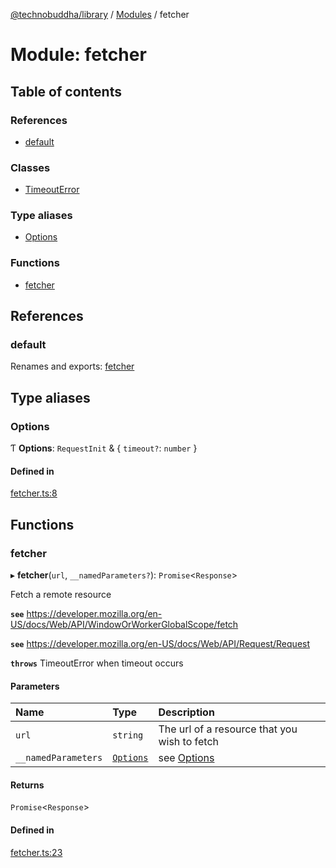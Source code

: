 [@technobuddha/library](../../README.md) / [Modules](../Modules.md) / fetcher

# Module: fetcher

## Table of contents

### References

- [default](fetcher.md#default)

### Classes

- [TimeoutError](../classes/fetcher.TimeoutError.md)

### Type aliases

- [Options](fetcher.md#options)

### Functions

- [fetcher](fetcher.md#fetcher)

## References

### default

Renames and exports: [fetcher](fetcher.md#fetcher)

## Type aliases

### Options

Ƭ **Options**: `RequestInit` & { `timeout?`: `number`  }

#### Defined in

[fetcher.ts:8](../../src/fetcher.ts#L8)

## Functions

### fetcher

▸ **fetcher**(`url`, `__namedParameters?`): `Promise`<`Response`\>

Fetch a remote resource

**`see`** https://developer.mozilla.org/en-US/docs/Web/API/WindowOrWorkerGlobalScope/fetch

**`see`** https://developer.mozilla.org/en-US/docs/Web/API/Request/Request

**`throws`** TimeoutError when timeout occurs

#### Parameters

| Name | Type | Description |
| :------ | :------ | :------ |
| `url` | `string` | The url of a resource that you wish to fetch |
| `__namedParameters` | [`Options`](fetcher.md#options) | see [Options](fetcher.md#options) |

#### Returns

`Promise`<`Response`\>

#### Defined in

[fetcher.ts:23](../../src/fetcher.ts#L23)
